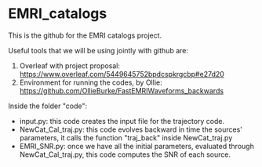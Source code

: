 # EMRI_catalogs

This is the github for the EMRI catalogs project.

Useful tools that we will be using jointly with github are:
1. Overleaf with project proposal:  https://www.overleaf.com/5449645752bpdcspkrgcbp#e27d20
2. Environment for running the codes, by Ollie: https://github.com/OllieBurke/FastEMRIWaveforms_backwards

Inside the folder "code": 
- input.py: this code creates the input file for the trajectory code. 
- NewCat_Cal_traj.py: this code evolves backward in time the sources' parameters, it calls the function "traj_back" inside NewCat_traj.py
- EMRI_SNR.py: once we have all the initial parameters, evaluated through NewCat_Cal_traj.py, this code computes the SNR of each source. 
